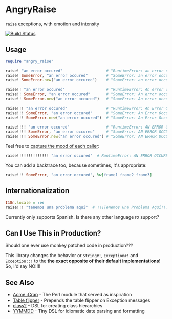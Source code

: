 # AngryRaise

`raise` exceptions, with emotion and intensity

[![Build Status](https://travis-ci.org/sshaw/angry_raise.svg?branch=master)](https://travis-ci.org/sshaw/angry_raise)

## Usage

```rb
require "angry_raise"

raise! "an error occured"                   # "RuntimeError: an error occured!"
raise! SomeError, "an error occured"        # "SomeError: an error occured!"
raise! SomeError.new("an error occured")    # "SomeError: an error occured!"

raise!! "an error occured"                  # "RuntimeError: An error occured!!"
raise!! SomeError, "an error occured"       # "SomeError: An error occured!!"
raise!! SomeError.new("an error occured")   # "SomeError: An error occured!!"

raise!!! "an error occured"                 # "RuntimeError: An Error Occured!!!"
raise!!! SomeError, "an error occured"      # "SomeError: An Error Occured!!!"
raise!!! SomeError.new("an error occured")  # "SomeError: An Error Occured!!!"

raise!!!! "an error occured"                # "RuntimeError: AN ERROR OCCURED!!!!"
raise!!!! SomeError, "an error occured"     # "SomeError: AN ERROR OCCURED!!!!"
raise!!!! SomeError.new("an error occured") # "SomeError: AN ERROR OCCURED!!!!"
```

Feel free to [capture the mood of each caller](https://www.youtube.com/watch?v=unz1CGoFVMU):

```rb
raise!!!!!!!!!!!!!! "an error occured"  # RuntimeError: AN ERROR OCCURED!!!!!!!!!!!!!!
```

You can add a backtrace too, because sometimes, it's appropriate:

```rb
raise!!! SomeError, "an error occured", %w[frame1 frame2 frame3]
```

## Internationalization

```rb
I18n.locale = :es
raise!!! "tenemos una problema aqui"  # ¡¡¡Tenemos Una Problema Aqui!!!
```

Currently only supports Spanish. Is there any other language *to* support?

## Can I Use This in Production?

Should one ever use monkey patched code in production‽‽‽

This library changes the behavior or `String#!`, `Exception#!` and `Exception::!` to
the **the exact opposite of their default implementations!** So, I'd say NO!!!!


## See Also

* [Acme::Crap](https://metacpan.org/pod/Acme::Crap) - The Perl module that served as inspiration
* [Table flipper](https://github.com/iridakos/table_flipper) - Prepends the table flipper on Exception messages
* [class2](https://github.com/sshaw/class2) - DSL for creating class hierarchies
* [YYMMDD](https://github.com/sshaw/yymmdd) - Tiny DSL for idiomatic date parsing and formatting
